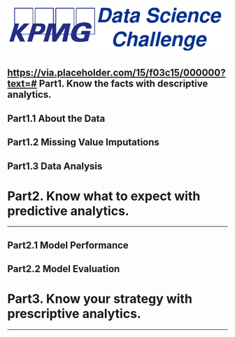 <p align="center">
  <img src="Images/KPMG_DATA_SCIENCE.png"   Width="500"></center>
</p>

https://via.placeholder.com/15/f03c15/000000?text=# Part1. Know the facts with descriptive analytics.
---

## Part1.1 About the Data


## Part1.2 Missing Value Imputations


## Part1.3 Data Analysis

# Part2. Know what to expect with predictive analytics.
---



## Part2.1 Model Performance
## Part2.2 Model Evaluation

# Part3. Know your strategy with prescriptive analytics.
---
